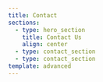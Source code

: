 ```yaml
---
title: Contact
sections:
  - type: hero_section
    title: Contact Us
    align: center
  - type: contact_section
  - type: contact_section
template: advanced
---
```


